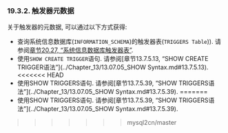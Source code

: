 ### 19.3.2. 触发器元数据

关于触发器的元数据, 可以通过以下方式获得: 

* 查询系统信息数据库(`INFORMATION_SCHEMA`)的触发器表(`TRIGGERS Table`)). 请参阅[章节20.27, “系统信息数据库触发器表”](../Chapter_20/20.27.00_The_INFORMATION_SCHEMA_TRIGGERS_Table.md).
* 使用`SHOW CREATE TRIGGER`语句. 请参阅[章节13.7.5.13, “SHOW CREATE TRIGGER语法”](../Chapter_13/13.07.05_SHOW Syntax.md#13.7.5.13).
<<<<<<< HEAD
* 使用SHOW TRIGGERS语句. 请参阅[章节13.7.5.39, “SHOW TRIGGERS语法”](../Chapter_13/13.07.05_SHOW Syntax.md#13.7.5.39).
=======
* 使用SHOW TRIGGERS语句. 请参阅[章节13.7.5.39, “SHOW TRIGGERS语法”](../Chapter_13/13.07.05_SHOW Syntax.md#13.7.5.39).
>>>>>>> mysql2cn/master
